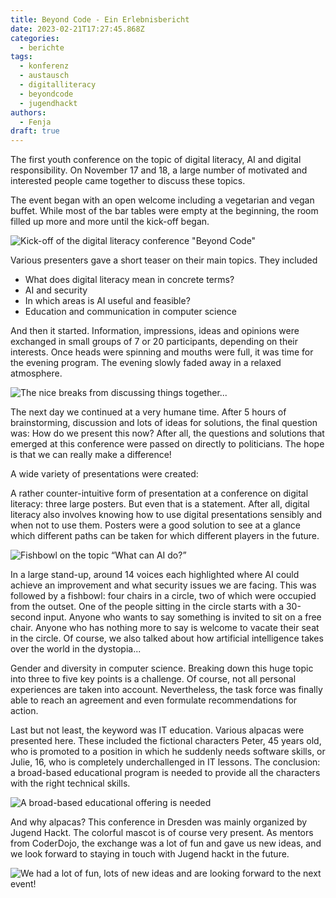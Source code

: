 ```yaml
---
title: Beyond Code - Ein Erlebnisbericht
date: 2023-02-21T17:27:45.868Z
categories:
  - berichte
tags:
  - konferenz
  - austausch
  - digitalliteracy
  - beyondcode
  - jugendhackt
authors:
  - Fenja
draft: true
---
```

The first youth conference on the topic of digital literacy, AI and digital responsibility. On November 17 and 18, a large number of motivated and interested people came together to discuss these topics.

The event began with an open welcome including a vegetarian and vegan buffet. While most of the bar tables were empty at the beginning, the room filled up more and more until the kick-off began.

![Kick-off of the digital literacy conference "Beyond Code"](/images/cms/beyondcode_welcome.jpeg "image: beyondcode welcome")

Various presenters gave a short teaser on their main topics. They included

* What does digital literacy mean in concrete terms?
* AI and security
* In which areas is AI useful and feasible?
* Education and communication in computer science

And then it started. Information, impressions, ideas and opinions were exchanged in small groups of 7 or 20 participants, depending on their interests. Once heads were spinning and mouths were full, it was time for the evening program. The evening slowly faded away in a relaxed atmosphere.

![The nice breaks from discussing things together...](/images/cms/beyondcode_team2.jpeg "image: beyond code groupwork")

The next day we continued at a very humane time. After 5 hours of brainstorming, discussion and lots of ideas for solutions, the final question was: How do we present this now? After all, the questions and solutions that emerged at this conference were passed on directly to politicians. The hope is that we can really make a difference!

A wide variety of presentations were created:

A rather counter-intuitive form of presentation at a conference on digital literacy: three large posters. But even that is a statement. After all, digital literacy also involves knowing how to use digital presentations sensibly and when not to use them. Posters were a good solution to see at a glance which different paths can be taken for which different players in the future.

![Fishbowl on the topic “What can AI do?”](/images/cms/beyondcode_praesi2.jpeg "image: beyond code praesi 1")

In a large stand-up, around 14 voices each highlighted where AI could achieve an improvement and what security issues we are facing. This was followed by a fishbowl: four chairs in a circle, two of which were occupied from the outset. One of the people sitting in the circle starts with a 30-second input. Anyone who wants to say something is invited to sit on a free chair. Anyone who has nothing more to say is welcome to vacate their seat in the circle. Of course, we also talked about how artificial intelligence takes over the world in the dystopia...

Gender and diversity in computer science. Breaking down this huge topic into three to five key points is a challenge. Of course, not all personal experiences are taken into account. Nevertheless, the task force was finally able to reach an agreement and even formulate recommendations for action.

Last but not least, the keyword was IT education. Various alpacas were presented here. These included the fictional characters Peter, 45 years old, who is promoted to a position in which he suddenly needs software skills, or Julie, 16, who is completely underchallenged in IT lessons. The conclusion: a broad-based educational program is needed to provide all the characters with the right technical skills.

![A broad-based educational offering is needed](/images/cms/beyondcode_praesi3.jpeg "image: beyond code praesi 2")

And why alpacas? This conference in Dresden was mainly organized by Jugend Hackt. The colorful mascot is of course very present. As mentors from CoderDojo, the exchange was a lot of fun and gave us new ideas, and we look forward to staying in touch with Jugend hackt in the future.

![We had a lot of fun, lots of new ideas and are looking forward to the next event!](/images/cms/beyondcode_bb.jpeg "image: beyond code Abschluss")